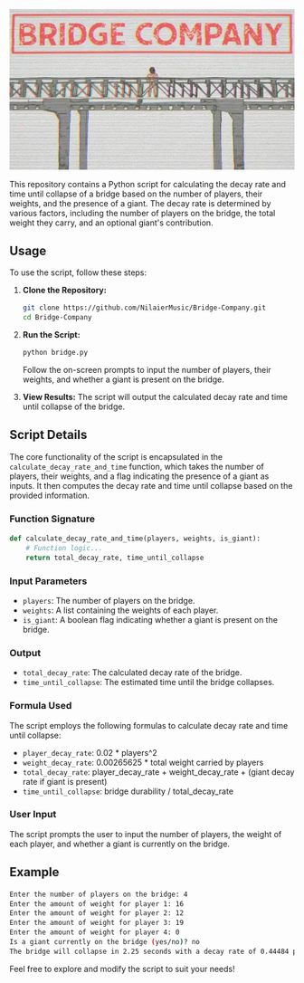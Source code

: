 ![Alt text](BridgeCompany.webp)

This repository contains a Python script for calculating the decay rate and time until collapse of a bridge based on the number of players, their weights, and the presence of a giant. The decay rate is determined by various factors, including the number of players on the bridge, the total weight they carry, and an optional giant's contribution.

## Usage

To use the script, follow these steps:

1. **Clone the Repository:**
   ```bash
   git clone https://github.com/NilaierMusic/Bridge-Company.git
   cd Bridge-Company
   ```

2. **Run the Script:**
   ```bash
   python bridge.py
   ```
   Follow the on-screen prompts to input the number of players, their weights, and whether a giant is present on the bridge.

3. **View Results:**
   The script will output the calculated decay rate and time until collapse of the bridge.

## Script Details

The core functionality of the script is encapsulated in the `calculate_decay_rate_and_time` function, which takes the number of players, their weights, and a flag indicating the presence of a giant as inputs. It then computes the decay rate and time until collapse based on the provided information.

### Function Signature

```python
def calculate_decay_rate_and_time(players, weights, is_giant):
    # Function logic...
    return total_decay_rate, time_until_collapse
```

### Input Parameters

- `players`: The number of players on the bridge.
- `weights`: A list containing the weights of each player.
- `is_giant`: A boolean flag indicating whether a giant is present on the bridge.

### Output

- `total_decay_rate`: The calculated decay rate of the bridge.
- `time_until_collapse`: The estimated time until the bridge collapses.

### Formula Used

The script employs the following formulas to calculate decay rate and time until collapse:

- `player_decay_rate`: 0.02 * players^2
- `weight_decay_rate`: 0.00265625 * total weight carried by players
- `total_decay_rate`: player_decay_rate + weight_decay_rate + (giant decay rate if giant is present)
- `time_until_collapse`: bridge durability / total_decay_rate

### User Input

The script prompts the user to input the number of players, the weight of each player, and whether a giant is currently on the bridge.

## Example

```bash
Enter the number of players on the bridge: 4
Enter the amount of weight for player 1: 16
Enter the amount of weight for player 2: 12
Enter the amount of weight for player 3: 19
Enter the amount of weight for player 4: 0
Is a giant currently on the bridge (yes/no)? no
The bridge will collapse in 2.25 seconds with a decay rate of 0.44484 per second.
```

Feel free to explore and modify the script to suit your needs!
